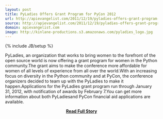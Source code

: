 ```yaml
---
layout: post
title: PyLadies Offers Grant Program for PyCon 2012
url: http://apievangelist.com/2011/12/19/pyladies-offers-grant-program-for-pycon-2012/
source: http://apievangelist.com/2011/12/19/pyladies-offers-grant-program-for-pycon-2012/
domain: apievangelist.com
image: http://kinlane-productions.s3.amazonaws.com/pyladies_logo.jpg
---
```

{% include JB/setup %}<p>PyLadies, an organization that works to bring women to the forefront of the open source world is now offering a grant program for women in the Python community.The grant aims to make the conference more affordable for women of all levels of experience from all over the world.With an increasing focus on diversity in the Python community and at PyCon, the conference organizers decided to team up with the PyLadies to make it happen.Applications for the PyLadies grant program run through January 31, 2012, with notification of awards by February 7.You can get more information about both PyLadiesand PyCon financial aid applications are available.</p>
<center><p><a href="http://apievangelist.com/2011/12/19/pyladies-offers-grant-program-for-pycon-2012/" style='padding:25px; font-sze:18px; font-weight: bold;'>Read Full Story</a></p></center>
